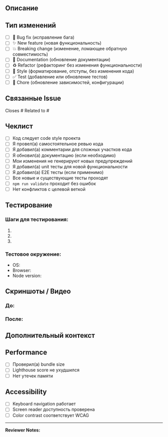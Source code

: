 ## Описание

<!-- Краткое описание изменений -->

## Тип изменений

<!-- Отметьте нужное -->

- [ ] 🐛 Bug fix (исправление бага)
- [ ] ✨ New feature (новая функциональность)
- [ ] 💥 Breaking change (изменение, ломающее обратную совместимость)
- [ ] 📝 Documentation (обновление документации)
- [ ] ♻️ Refactor (рефакторинг без изменения функциональности)
- [ ] 🎨 Style (форматирование, отступы, без изменения кода)
- [ ] ✅ Test (добавление или обновление тестов)
- [ ] 🔧 Chore (обновление зависимостей, конфигурации)

## Связанные Issue

<!-- Укажите номера связанных issue, если есть -->

Closes #
Related to #

## Чеклист

<!-- Отметьте выполненные пункты -->

- [ ] Код следует code style проекта
- [ ] Я провел(а) самостоятельное ревью кода
- [ ] Я добавил(а) комментарии для сложных участков кода
- [ ] Я обновил(а) документацию (если необходимо)
- [ ] Мои изменения не генерируют новых предупреждений
- [ ] Я добавил(а) unit тесты для новой функциональности
- [ ] Я добавил(а) E2E тесты (если применимо)
- [ ] Все новые и существующие тесты проходят
- [ ] `npm run validate` проходит без ошибок
- [ ] Нет конфликтов с целевой веткой

## Тестирование

<!-- Опишите как тестировались изменения -->

### Шаги для тестирования:

1.
2.
3.

### Тестовое окружение:

- OS:
- Browser:
- Node version:

## Скриншоты / Видео

<!-- Приложите скриншоты для UI изменений -->

### До:

### После:

## Дополнительный контекст

<!-- Любая дополнительная информация, которая может быть полезна ревьюверам -->

## Performance

<!-- Если изменения влияют на производительность -->

- [ ] Проверил(а) bundle size
- [ ] Lighthouse score не ухудшился
- [ ] Нет утечек памяти

## Accessibility

<!-- Для UI изменений -->

- [ ] Keyboard navigation работает
- [ ] Screen reader доступность проверена
- [ ] Color contrast соответствует WCAG

---

**Reviewer Notes:**

<!--
Для ревьюверов: обратите внимание на:
- Архитектурные решения
- Безопасность
- Performance
- Accessibility
- Test coverage
-->
